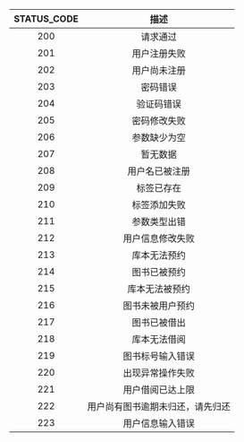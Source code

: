 | STATUS_CODE |               描述               |
| :---------: | :------------------------------: |
|     200     |             请求通过             |
|     201     |           用户注册失败           |
|     202     |           用户尚未注册           |
|     203     |             密码错误             |
|     204     |            验证码错误            |
|     205     |           密码修改失败           |
|     206     |           参数缺少为空           |
|     207     |             暂无数据             |
|     208     |          用户名已被注册          |
|     209     |            标签已存在            |
|     210     |           标签添加失败           |
|     211     |           参数类型出错           |
|     212     |         用户信息修改失败         |
|     213     |           库本无法预约           |
|     214     |           图书已被预约           |
|     215     |          库本无法被预约          |
|     216     |         图书未被用户预约         |
|     217     |           图书已被借出           |
|     218     |           库本无法借阅           |
|     219     |         图书标号输入错误         |
|     220     |         出现异常操作失败         |
|     221     |         用户借阅已达上限         |
|     222     | 用户尚有图书逾期未归还，请先归还 |
|     223     |         用户信息输入错误         |
